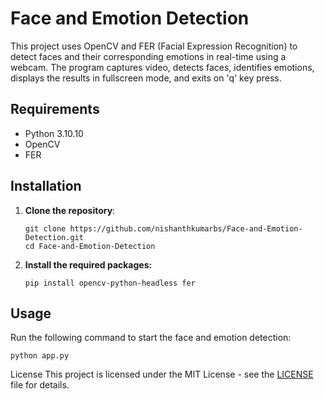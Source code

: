 # Face and Emotion Detection

This project uses OpenCV and FER (Facial Expression Recognition) to detect faces and their corresponding emotions in real-time using a webcam. The program captures video, detects faces, identifies emotions, displays the results in fullscreen mode, and exits on 'q' key press.

## Requirements

- Python 3.10.10
- OpenCV
- FER

## Installation

1. **Clone the repository**:
   ```
   git clone https://github.com/nishanthkumarbs/Face-and-Emotion-Detection.git
   cd Face-and-Emotion-Detection

    ```
2. **Install the required packages:**
    ```
    pip install opencv-python-headless fer

    ```
## Usage
Run the following command to start the face and emotion detection:
```
python app.py

```

License
This project is licensed under the MIT License - see the [LICENSE](LICENSE) file for details.

